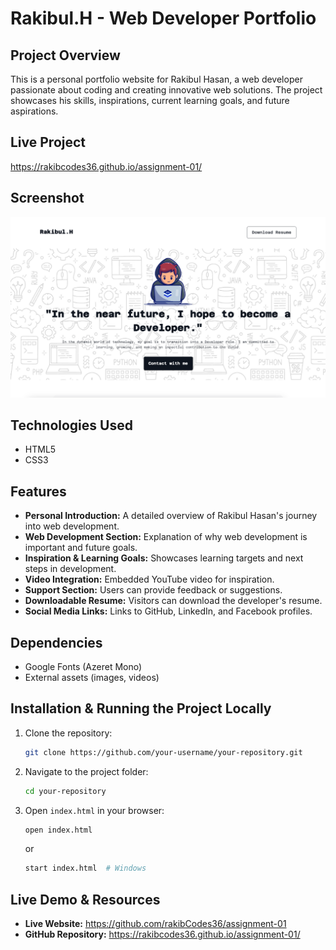 # Rakibul.H - Web Developer Portfolio

## Project Overview
This is a personal portfolio website for Rakibul Hasan, a web developer passionate about coding and creating innovative web solutions. The project showcases his skills, inspirations, current learning goals, and future aspirations.

## Live Project
https://rakibcodes36.github.io/assignment-01/

## Screenshot

![Project Screenshot](./assets/assignment-1.png) 

## Technologies Used
- HTML5
- CSS3


## Features
- **Personal Introduction:** A detailed overview of Rakibul Hasan's journey into web development.
- **Web Development Section:** Explanation of why web development is important and future goals.
- **Inspiration & Learning Goals:** Showcases learning targets and next steps in development.
- **Video Integration:** Embedded YouTube video for inspiration.
- **Support Section:** Users can provide feedback or suggestions.
- **Downloadable Resume:** Visitors can download the developer's resume.
- **Social Media Links:** Links to GitHub, LinkedIn, and Facebook profiles.

## Dependencies
- Google Fonts (Azeret Mono)
- External assets (images, videos)

## Installation & Running the Project Locally
1. Clone the repository:
   ```sh
   git clone https://github.com/your-username/your-repository.git
   ```
2. Navigate to the project folder:
   ```sh
   cd your-repository
   ```
3. Open `index.html` in your browser:
   ```sh
   open index.html
   ```
   or
   ```sh
   start index.html  # Windows
   ```

## Live Demo & Resources
- **Live Website:** https://github.com/rakibCodes36/assignment-01
- **GitHub Repository:** https://rakibcodes36.github.io/assignment-01/


